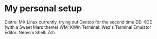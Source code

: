 # My personal setup 

Distro: MX Linux currently, trying out Gentoo for the second time
DE: KDE (with a Sweet Mars theme) 
WM: KWin 
Terminal: Wez's Terminal Emulator 
Editor: Neovim 
Shell: Zsh
